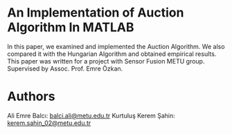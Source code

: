 # An Implementation of Auction Algorithm In MATLAB 
In this paper, we examined and implemented the Auction Algorithm. We also compared it with the Hungarian Algorithm and obtained empirical results.
This paper was written for a project with Sensor Fusion METU group.
Supervised by Assoc. Prof. Emre Özkan.

# Authors
Ali Emre Balcı: balci.ali@metu.edu.tr
Kurtuluş Kerem Şahin: kerem.sahin_02@metu.edu.tr

